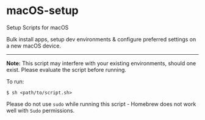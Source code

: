 # macOS-setup

Setup Scripts for macOS

Bulk install apps, setup dev environments & configure preferred settings on a new macOS device.

----

<b>Note:</b> This script may interfere with your existing environments, should one exist. Please evaluate the script before running.

To run:

```
$ sh <path/to/script.sh>
```

Please do not use `sudo` while running this script - Homebrew does not work well with `Sudo` permissions.

